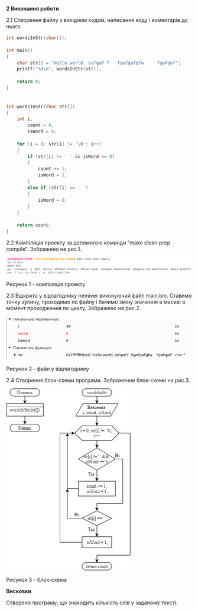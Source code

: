 **2 Виконання роботи**

2.1 Створення файлу з вихідним кодом, написання коду і коментарів до нього

```C
int wordsInStr(char[]);

int main()
{
    char str[] = "Hello world, asfqwf f   fqwfqwfqfw     fqwfqwf";
    printf("%d\n", wordsInStr(str));

    return 0;
}


int wordsInStr(char str[])
{
    int i,
        count = 0,
        isWord = 0;

    for (i = 0; str[i] != '\0'; i++)
    {
        if (str[i] != ' ' && isWord == 0)
        {
            count += 1;
            isWord = 1;
        }
        else if (str[i] == ' ')
        {
            isWord = 0;
        }
    }

    return count;
}
```

2.2 Компіляція проекту за допомогою команди “make clean prep compile”. Зображено на рис.1.

![](./assets/image1.png)

Рисунок 1 - компіляція проекту

2.3 Відкрито у відлагоднику nemiver виконуючий файл main.bin. Ставимо точку зупину, проходимо по файлу і бачимо зміну значення в масиві в момент проходження по циклу. Зображено на рис.2.

![](./assets/image2.png)

Рисунок 2 - файл у відлагоднику

2.4 Створення блок-схеми програми. Зображення блок-схеми на рис.3.

![](../../doc/assets/6_4.png)

Рисунок 3 - блок-схема

**Висковки**

Створено програму, що знаходить кількість слів у заданому тексті.